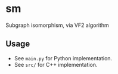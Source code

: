 # sm

Subgraph isomorphism, via VF2 algorithm

## Usage

- See `main.py` for Python implementation.
- See `src/` for C++ implementation.